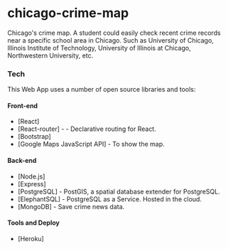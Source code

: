 # chicago-crime-map
Chicago's crime map. A student could easily check recent crime records near a specific school area in Chicago. Such as University of Chicago, Illinois Institute of Technology, University of Illinois at Chicago, Northwestern University, etc.

### Tech
This Web App uses a number of open source libraries and tools:

#### Front-end
* [React]
* [React-router] - - Declarative routing for React.
* [Bootstrap]
* [Google Maps JavaScript API] - To show the map.

#### Back-end
* [Node.js]
* [Express]
* [PostgreSQL] - PostGIS, a spatial database extender for PostgreSQL.
* [ElephantSQL] -  PostgreSQL as a Service. Hosted in the cloud.
* [MongoDB] -  Save crime news data.

#### Tools and Deploy
* [Heroku]
